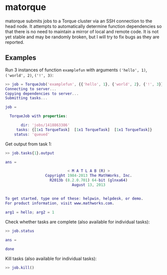 # matorque

matorque submits jobs to a Torque cluster via an SSH connection to the head node. It attempts to automatically determine function dependencies so that there is no need to maintain a mirror of local and remote code. It is not yet stable and may be randomly broken, but I will try to fix bugs as they are reported.

## Examples

Run 3 instances of function `examplefun` with arguments `('hello', 1)`, `('world', 2)`, `('!', 3)`:

```matlab
>> job = TorqueJob('examplefun', {{'hello', 1}, {'world', 2}, {'!', 3}})
Connecting to server...
Copying dependencies to server...
Submitting tasks...

job = 

  TorqueJob with properties:

       dir: 'jobs/1418863386'
     tasks: {[1x1 TorqueTask]  [1x1 TorqueTask]  [1x1 TorqueTask]}
    status: 'queued'
```

Get output from task 1:

```matlab
>> job.tasks{1}.output

ans =

                            < M A T L A B (R) >
                  Copyright 1984-2013 The MathWorks, Inc.
                    R2013b (8.2.0.701) 64-bit (glnxa64)
                              August 13, 2013

 
To get started, type one of these: helpwin, helpdesk, or demo.
For product information, visit www.mathworks.com.
 
arg1 = hello; arg2 = 1
```

Check whether tasks are complete (also available for individual tasks):

```matlab
>> job.status

ans =

done
```

Kill tasks (also available for individual tasks):

```matlab
>> job.kill()
```

